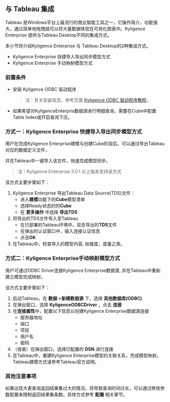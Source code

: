 
## 与 Tableau  集成

Tableau 是Windows平台上最流行的商业智能工具之一，它操作简介，功能强大，通过简单地拖拽就可以将大量数据体现在可视化图表中。Kyligence Enterprise 提供与Tableau Desktop不同的集成方式。

本小节将介绍Kyligence Enterprise 与 Tableau Desktop的2种集成方式。

- Kyligence Enterprise 快捷导入导出同步模型方式
- Kyligence Enterprise 手动映射模型方式

### 前置条件

- 安装 Kyligence ODBC 驱动程序

  > 注：有关安装信息，参考页面 [Kyligence ODBC 驱动程序教程](../driver/kyligence_odbc.cn.md)。

- 如果希望对KyligenceEnterpris数据源进行明细查询，需要在Cube中配置Table Index或开启查询下压。

  

### 方式一：Kyligence Enterprise 快捷导入导出同步模型方式

用户在完成Kyligence Enterprise建模与创建Cube阶段后，可以通过导出Tableau对应的数据定义文件，

并在Tableau中一键导入该文件，快速完成模型同步。

> 注：Kyligence Enterprise 3.0.1 以上版本支持该方式

该方式主要步骤如下：

1. Kyligence Enterprise 导出Tableau Data Source(TDS)文件：
   - 进入**建模**功能下的**Cube**模型清单
   - 选择Ready状态的的**Cube**
   - 在 **更多操作** 中选择 **导出TDS** 
2. 将导出的TDS文件导入至Tableau
   - 在已部署的Tableau环境中，双击导出的**TDS**文件
   - 在弹出的认证窗口中，输入连接认证信息
   - 点击**OK**
3. 在Tableau中，检查导入的模型内容, 如维度，度量之类。



### 方式二：Kyligence Enterprise手动映射模型方式 

用户可通过ODBC Driver连接Kyligence Enterprise数据源, 并在Tableau中重新建立模型完成映射。

该方式主要步骤如下：

1. 启动Tableau，在 **数据**->**新建数据源** 下，选择 **其他数据库(ODBC)**
2. 在弹出窗口，选择 **KyligenceODBCDriver** ，点击 **连接**
3. 在**连接属性**中，配置以下信息以创建Kyligence Enterprise数据源连接
   - 服务器地址
   - 端口
   - 项目
   - 用户名
   - 密码
4. （或者）在弹出窗口，选择已配置的 **DSN** 进行连接
5. 在Tableau中，重建Kyligence Enterprise模型的关联关系，完成模型映射。Tableau建模方式请参考Tableau官方说明。

### 其他注意事项

如果出现大表查询返回结果集过大的情况，将导致查询时间过长，可以通过修改参数配置来限制返回结果集条数。具体方式参考 **配置** 相关章节。


